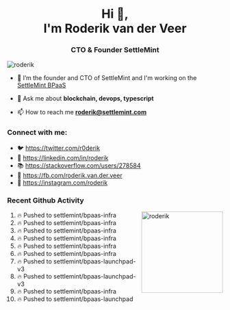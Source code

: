 <h1 align="center">Hi 👋,<br/> I'm Roderik van der Veer</h1>
<h3 align="center">CTO & Founder SettleMint</h3>

<p align="left"> <img src="https://komarev.com/ghpvc/?username=roderik" alt="roderik" /> </p>

- 🔭 I’m the founder and CTO of SettleMint and I'm working on the [SettleMint BPaaS](https://settlemint.com)

- 💬 Ask me about **blockchain, devops, typescript**

- 📫 How to reach me **roderik@settlemint.com**



### Connect with me:

- 🐦 https://twitter.com/r0derik
- 🏢 https://linkedin.com/in/roderik
- 📚 https://stackoverflow.com/users/278584
- 🙊 https://fb.com/roderik.van.der.veer
- 📸 https://instagram.com/roderik

### Recent Github Activity
<img src="https://github-readme-stats.vercel.app/api?username=roderik&show_icons=true&count_private=true" alt="roderik" align="right" height="190" />

<!--START_SECTION:activity-->
1. 🔥 Pushed to settlemint/bpaas-infra
2. 🔥 Pushed to settlemint/bpaas-infra
3. 🔥 Pushed to settlemint/bpaas-infra
4. 🔥 Pushed to settlemint/bpaas-infra
5. 🔥 Pushed to settlemint/bpaas-infra
6. 🔥 Pushed to settlemint/bpaas-infra
7. 🔥 Pushed to settlemint/bpaas-launchpad-v3
8. 🔥 Pushed to settlemint/bpaas-launchpad-v3
9. 🔥 Pushed to settlemint/bpaas-infra
10. 🔥 Pushed to settlemint/bpaas-launchpad
<!--END_SECTION:activity-->